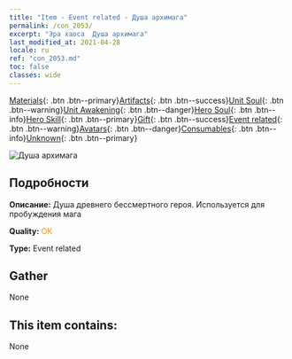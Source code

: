 ```yaml
---
title: "Item - Event related - Душа архимага"
permalink: /con_2053/
excerpt: "Эра хаоса  Душа архимага"
last_modified_at: 2021-04-28
locale: ru
ref: "con_2053.md"
toc: false
classes: wide
---
```

 [Materials](/ItemsRU/){: .btn .btn--primary}[Artifacts](/ItemsRU/Artifacts/){: .btn .btn--success}[Unit Soul](/ItemsRU/UnitSoul/){: .btn .btn--warning}[Unit Awakening](/ItemsRU/UnitAwakening/){: .btn .btn--danger}[Hero Soul](/ItemsRU/HeroSoul/){: .btn .btn--info}[Hero Skill](/ItemsRU/HeroSkill/){: .btn .btn--primary}[Gift](/ItemsRU/Gift/){: .btn .btn--success}[Event related](/ItemsRU/Events/){: .btn .btn--warning}[Avatars](/ItemsRU/Avatars/){: .btn .btn--danger}[Consumables](/ItemsRU/Consumables/){: .btn .btn--info}[Unknown](/ItemsRU/Unknown/){: .btn .btn--primary}

 ![Душа архимага](/images/t/juexing_604.png)

## Подробности
 **Описание:** Душа древнего бессмертного героя. Используется для пробуждения мага

 **Quality:** <span style="color: #FF8C00">OK</span>

 **Type:** Event related

## Gather

  None

## This item contains:

  None

